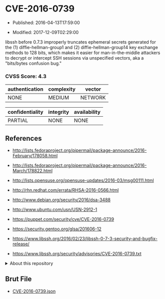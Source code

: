 # CVE-2016-0739

- Published: 2016-04-13T17:59:00

- Modified: 2017-12-09T02:29:00

libssh before 0.7.3 improperly truncates ephemeral secrets generated for the (1) diffie-hellman-group1 and (2) diffie-hellman-group14 key exchange methods to 128 bits, which makes it easier for man-in-the-middle attackers to decrypt or intercept SSH sessions via unspecified vectors, aka a "bits/bytes confusion bug."

### CVSS Score: **4.3**

| authentication | complexity | vector |
| --- | --- | --- |
| NONE | MEDIUM | NETWORK |

| confidentiality | integrity | availability |
| --- | --- | --- |
| PARTIAL | NONE | NONE |

## References

* http://lists.fedoraproject.org/pipermail/package-announce/2016-February/178058.html

* http://lists.fedoraproject.org/pipermail/package-announce/2016-March/178822.html

* http://lists.opensuse.org/opensuse-updates/2016-03/msg00111.html

* http://rhn.redhat.com/errata/RHSA-2016-0566.html

* http://www.debian.org/security/2016/dsa-3488

* http://www.ubuntu.com/usn/USN-2912-1

* https://puppet.com/security/cve/CVE-2016-0739

* https://security.gentoo.org/glsa/201606-12

* https://www.libssh.org/2016/02/23/libssh-0-7-3-security-and-bugfix-release/

* https://www.libssh.org/security/advisories/CVE-2016-0739.txt

<details>
<summary>About this repository</summary> 

  This repository is part of the project [Live Hack CVE](https://github.com/Live-Hack-CVE). Main website can be found [www.live-hack.org](https://www.live-hack.org) 
  
  Made by [Sn0wAlice](https://github.com/Sn0wAlice) for the people that care about security and need to have a feed of the latest CVEs. Hope you enjoy it, don't forget to star the repo and follow me on [Twitter](https://twitter.com/Sn0wAlice) and [Github](https://github.com/Sn0wAlice). And that is my [personnal website](https://www.alice-snow.me/)

  - [Home Page](https://github.com/Live-Hack-CVE)
  - [Framework](https://github.com/Live-Hack-CVE/cve-framework)
  - [CVE database](https://github.com/Live-Hack-CVE/full_database)
  - [Changelog](https://github.com/Live-Hack-CVE/Changelog)
</details>

## Brut File

* [CVE-2016-0739.json](https://raw.githubusercontent.com/Live-Hack-CVE/full_database/main/cves/2016/CVE-2016-0739.json)

